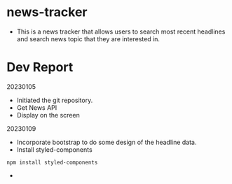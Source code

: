 # news-tracker

- This is a news tracker that allows users to search most recent headlines and search news topic that they are interested in. 

# Dev Report

20230105
- Initiated the git repository.
- Get News API
- Display on the screen

20230109
- Incorporate bootstrap to do some design of the headline data.
- Install styled-components
```
npm install styled-components
```
- 